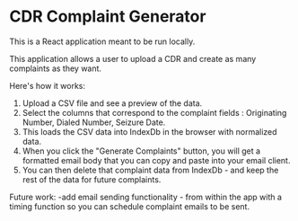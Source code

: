 # CDR Complaint Generator

This is a React application meant to be run locally.

This application allows a user to upload a CDR and create as many complaints as they want.

Here's how it works:
1. Upload a CSV file and see a preview of the data.
2. Select the columns that correspond to the complaint fields : Originating Number, Dialed Number, Seizure Date.
3. This loads the CSV data into IndexDb in the browser with normalized data.
4. When you click the "Generate Complaints" button, you will get a formatted email body that you can copy and paste into your email client.
5. You can then delete that complaint data from IndexDb - and keep the rest of the data for future complaints.

Future work:
-add email sending functionality - from within the app with a timing function so you can schedule complaint emails to be sent.
